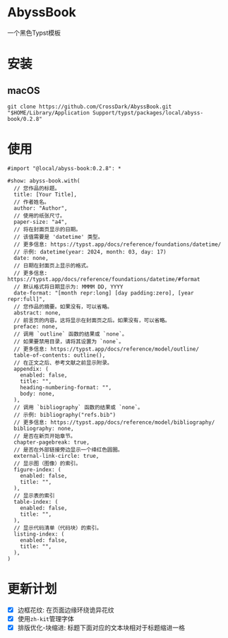 # AbyssBook

一个黑色Typst模板

# 安装

## macOS

`git clone https://github.com/CrossDark/AbyssBook.git "$HOME/Library/Application Support/typst/packages/local/abyss-book/0.2.8"`

# 使用

```typst
#import "@local/abyss-book:0.2.8": *

#show: abyss-book.with(
  // 您作品的标题。
  title: [Your Title],
  // 作者姓名。
  author: "Author",
  // 使用的纸张尺寸。
  paper-size: "a4",
  // 将在封面页显示的日期。
  // 该值需要是 'datetime' 类型。
  // 更多信息: https://typst.app/docs/reference/foundations/datetime/
  // 示例: datetime(year: 2024, month: 03, day: 17)
  date: none,
  // 日期在封面页上显示的格式。
  // 更多信息: https://typst.app/docs/reference/foundations/datetime/#format
  // 默认格式将日期显示为: MMMM DD, YYYY
  date-format: "[month repr:long] [day padding:zero], [year repr:full]",
  // 您作品的摘要。如果没有，可以省略。
  abstract: none,
  // 前言页的内容。这将显示在封面页之后。如果没有，可以省略。
  preface: none,
  // 调用 `outline` 函数的结果或 `none`。
  // 如果要禁用目录，请将其设置为 `none`。
  // 更多信息: https://typst.app/docs/reference/model/outline/
  table-of-contents: outline(),
  // 在正文之后、参考文献之前显示附录。
  appendix: (
    enabled: false,
    title: "",
    heading-numbering-format: "",
    body: none,
  ),
  // 调用 `bibliography` 函数的结果或 `none`。
  // 示例: bibliography("refs.bib")
  // 更多信息: https://typst.app/docs/reference/model/bibliography/
  bibliography: none,
  // 是否在新页开始章节。
  chapter-pagebreak: true,
  // 是否在外部链接旁边显示一个绛红色圆圈。
  external-link-circle: true,
  // 显示图（图像）的索引。
  figure-index: (
    enabled: false,
    title: "",
  ),
  // 显示表的索引
  table-index: (
    enabled: false,
    title: "",
  ),
  // 显示代码清单（代码块）的索引。
  listing-index: (
    enabled: false,
    title: "",
  ),
)
```

# 更新计划

- [x] 边框花纹: 在页面边缘环绕诡异花纹
- [x] 使用`zh-kit`管理字体
- [x] 排版优化-块缩进: 标题下面对应的文本块相对于标题缩进一格
